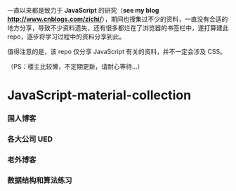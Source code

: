一直以来都是致力于 **JavaScript** 的研究（**see my blog <http://www.cnblogs.com/zichi/>**），期间也搜集过不少的资料，一直没有合适的地方分享，导致不少资料遗失，还有很多都烂在了浏览器的书签栏中，遂打算建此 repo，逐步将学习过程中的资料分享到此。 

值得注意的是，该 repo 仅分享 JavaScript 有关的资料，并不一定会涉及 CSS。

（PS：楼主比较懒，不定期更新，请耐心等待...）

# JavaScript-material-collection

### 国人博客


### 各大公司 UED


### 老外博客


### 数据结构和算法练习






